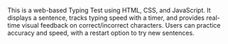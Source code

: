 This is a web-based Typing Test using HTML, CSS, and JavaScript. It displays a sentence, tracks typing speed with a timer, and provides real-time visual feedback on correct/incorrect characters. Users can practice accuracy and speed, with a restart option to try new sentences.
